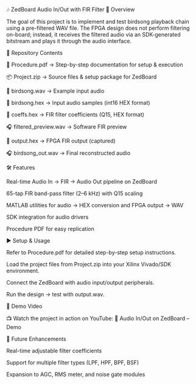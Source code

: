 🎶 ZedBoard Audio In/Out with FIR Filter
📌 Overview

The goal of this project is to implement and test birdsong playback chain using a pre-filtered WAV file. The FPGA design does not perform filtering on-board; instead, it receives the filtered audio via an SDK-generated bitstream and plays it through the audio interface.

📂 Repository Contents

📄 Procedure.pdf → Step-by-step documentation for setup & execution

📦 Project.zip → Source files & setup package for ZedBoard

🎵 birdsong.wav → Example input audio

🔢 birdsong.hex → Input audio samples (int16 HEX format)

🔢 coeffs.hex → FIR filter coefficients (Q15, HEX format)

🎧 filtered_preview.wav → Software FIR preview

🔢 output.hex → FPGA FIR output (captured)

🎧 birdsong_out.wav → Final reconstructed audio

🛠️ Features

Real-time Audio In → FIR → Audio Out pipeline on ZedBoard

65-tap FIR band-pass filter (2–6 kHz) with Q15 scaling

MATLAB utilities for audio → HEX conversion and FPGA output → WAV

SDK integration for audio drivers

Procedure PDF for easy replication

▶️ Setup & Usage

Refer to Procedure.pdf for detailed step-by-step setup instructions.

Load the project files from Project.zip into your Xilinx Vivado/SDK environment.

Connect the ZedBoard with audio input/output peripherals.

Run the design → test with output.wav.


🎥 Demo Video

📺 Watch the project in action on YouTube:
🔗 Audio In/Out on ZedBoard – Demo

🚀 Future Enhancements

Real-time adjustable filter coefficients

Support for multiple filter types (LPF, HPF, BPF, BSF)

Expansion to AGC, RMS meter, and noise gate modules
